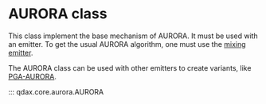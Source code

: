 # AURORA class

This class implement the base mechanism of AURORA. It must be used with an emitter. To get the usual AURORA algorithm, one must use the [mixing emitter](emitters.md#qdax.core.emitters.standard_emitters.MixingEmitter).

The AURORA class can be used with other emitters to create variants, like [PGA-AURORA](pga_aurora.md).

::: qdax.core.aurora.AURORA
